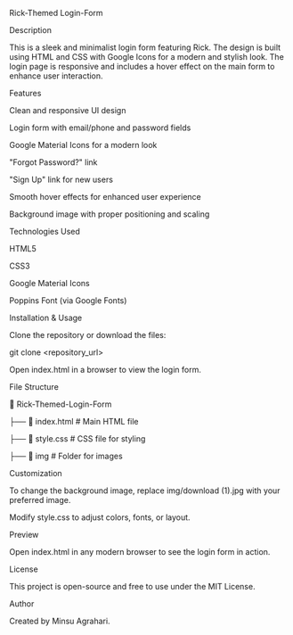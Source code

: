 Rick-Themed Login-Form

Description

This is a sleek and minimalist login form featuring Rick. The design is built using HTML and CSS with Google Icons for a modern and stylish look. The login page is responsive and includes a hover effect on the main form to enhance user interaction.

Features

Clean and responsive UI design

Login form with email/phone and password fields

Google Material Icons for a modern look

"Forgot Password?" link

"Sign Up" link for new users

Smooth hover effects for enhanced user experience

Background image with proper positioning and scaling

Technologies Used

HTML5

CSS3

Google Material Icons

Poppins Font (via Google Fonts)

Installation & Usage

Clone the repository or download the files:

git clone <repository_url>

Open index.html in a browser to view the login form.

File Structure

📂 Rick-Themed-Login-Form

├── 📄 index.html    # Main HTML file

├── 📄 style.css     # CSS file for styling

├── 📂 img          # Folder for images

Customization

To change the background image, replace img/download (1).jpg with your preferred image.

Modify style.css to adjust colors, fonts, or layout.

Preview

Open index.html in any modern browser to see the login form in action.

License

This project is open-source and free to use under the MIT License.

Author

Created by Minsu Agrahari.

